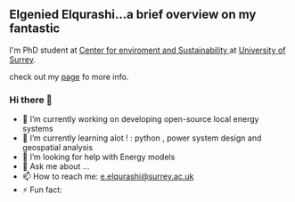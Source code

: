 ## Elgenied Elqurashi...a brief overview on my fantastic 
I'm PhD student at [Center for enviroment and Sustainability ](https://www.surrey.ac.uk/centre-environment-sustainability)at [University of Surrey](https://www.surrey.ac.uk/).

check out my [page](https://www.surrey.ac.uk/people/elgenied-elqurashi) fo more info. 


### Hi there 👋
- 🔭 I’m currently working on developing open-source local energy systems 
- 🌱 I’m currently learning alot ! : python , power system design and geospatial analysis
- 🤔 I’m looking for help with Energy models 
- 💬 Ask me about ...
- 📫 How to reach me: e.elqurashi@surrey.ac.uk
- ⚡ Fun fact: 

<!--
**Elgenied/Elgenied** is a ✨ _special_ ✨ repository because its `README.md` (this file) appears on your GitHub profile.

Here are some ideas to get you started:

- 🔭 I’m currently working on ...
- 🌱 I’m currently learning ...
- 👯 I’m looking to collaborate on ...
- 🤔 I’m looking for help with ...
- 💬 Ask me about ...
- 📫 How to reach me: ...
- 😄 Pronouns: ...
- ⚡ Fun fact: ...
-->
